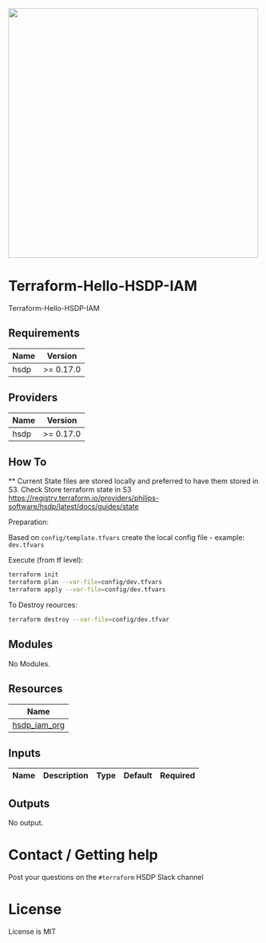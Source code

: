 <img src="https://cdn.rawgit.com/hashicorp/terraform-website/master/content/source/assets/images/logo-hashicorp.svg" width="500px">

# Terraform-Hello-HSDP-IAM

Terraform-Hello-HSDP-IAM

## Requirements

| Name | Version |
|------|---------|
| hsdp | >= 0.17.0 |

## Providers

| Name | Version |
|------|---------|
| hsdp | >= 0.17.0 |


## How To

** Current State files are stored locally and preferred to have them stored in S3.
Check Store terraform state in S3
https://registry.terraform.io/providers/philips-software/hsdp/latest/docs/guides/state

Preparation:

Based on `config/template.tfvars` create the local config file - example: `dev.tfvars`

Execute (from tf level):

```sh
terraform init
terraform plan --var-file=config/dev.tfvars
terraform apply --var-file=config/dev.tfvars
```


To Destroy reources:
```sh
terraform destroy --var-file=config/dev.tfvar
```

## Modules

No Modules.

## Resources

| Name |
|------|
| [hsdp_iam_org](https://registry.terraform.io/providers/philips-software/hsdp/0.14.1/docs/data-sources/iam_org) |

## Inputs

| Name | Description | Type | Default | Required |
|------|-------------|------|---------|:--------:|


## Outputs

No output.


# Contact / Getting help

Post your questions on the `#terraform` HSDP Slack channel

# License

License is MIT